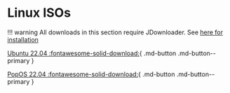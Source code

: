 # Linux ISOs

!!! warning
All downloads in this section require JDownloader. See [here for installation](https://dw.louisgallet.fr/)

[Ubuntu 22.04 :fontawesome-solid-download:](https://s3.louisgallet.fr/dw/linux/ubuntu2204.dlc){ .md-button .md-button--primary }

[PopOS 22.04 :fontawesome-solid-download:](https://s3.louisgallet.fr/dw/linux/popos2204.dlc){ .md-button .md-button--primary }
